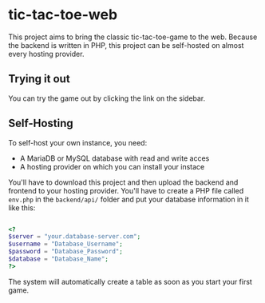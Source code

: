 # tic-tac-toe-web
This project aims to bring the classic tic-tac-toe-game to the web. Because the backend is written in PHP, this project can be self-hosted on almost every hosting provider.

## Trying it out

You can try the game out by clicking the link on the sidebar.

## Self-Hosting

To self-host your own instance, you need:

- A MariaDB or MySQL database with read and write acces
- A hosting provider on which you can install your instace

You'll have to download this project and then upload the backend and frontend to your hosting provider. You'll have to create a PHP file called `env.php` in the `backend/api/` folder and put your database information in it like this:

```php

<?
$server = "your.database-server.com";
$username = "Database_Username";
$password = "Database_Password";
$database = "Database_Name";
?>

```

The system will automatically create a table as soon as you start your first game.